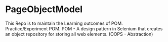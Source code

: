 # PageObjectModel
This Repo is to maintain the Learning outcomes of POM. Practice/Experiment POM. 
POM -  A design pattern in Selenium that creates an object repository for storing all web elements. (OOPS - Abstraction)
